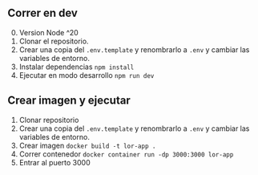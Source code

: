 ## Correr en dev
0. Version Node ^20
1. Clonar el repositorio.
2. Crear una copia del ```.env.template``` y renombrarlo a ```.env``` y cambiar las variables de entorno.
3. Instalar dependencias ```npm install```
4. Ejecutar en modo desarrollo ```npm run dev```

## Crear imagen y ejecutar
1. Clonar repositorio
2. Crear una copia del ```.env.template``` y renombrarlo a ```.env``` y cambiar las variables de entorno.
3. Crear imagen ```docker build -t lor-app .```
4. Correr contenedor ```docker container run -dp 3000:3000 lor-app```
5. Entrar al puerto 3000 
